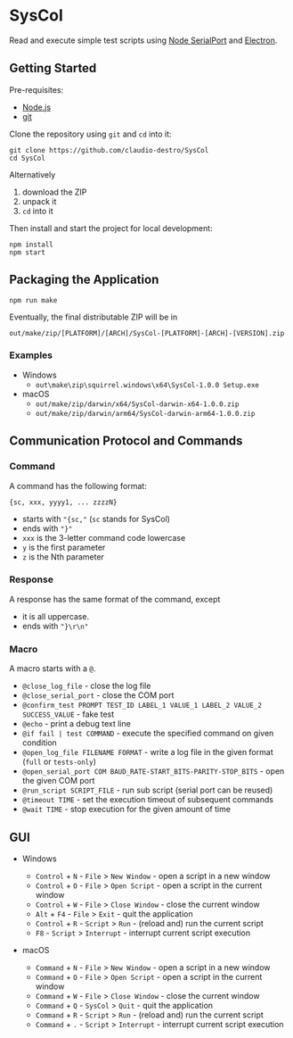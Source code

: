 # SysCol

Read and execute simple test scripts using [Node SerialPort](https://serialport.io) and [Electron](https://www.electronjs.org).

## Getting Started

Pre-requisites:

- [Node.js](https://nodejs.org/)
- [git](https://git-scm.com)

Clone the repository using `git` and `cd` into it:

```shell
git clone https://github.com/claudio-destro/SysCol
cd SysCol
```

Alternatively

1. download the ZIP
2. unpack it
3. `cd` into it

Then install and start the project for local development:

```shell
npm install
npm start
```

## Packaging the Application

```shell
npm run make
```

Eventually, the final distributable ZIP will be in

`out/make/zip/[PLATFORM]/[ARCH]/SysCol-[PLATFORM]-[ARCH]-[VERSION].zip`

### Examples

- Windows
  - `out\make\zip\squirrel.windows\x64\SysCol-1.0.0 Setup.exe`
- macOS
    - `out/make/zip/darwin/x64/SysCol-darwin-x64-1.0.0.zip`
    - `out/make/zip/darwin/arm64/SysCol-darwin-arm64-1.0.0.zip`


## Communication Protocol and Commands

### Command

A command has the following format:

```
{sc, xxx, yyyy1, ... zzzzN}
```

- starts with `"{sc,"` (`sc` stands for SysCol)
- ends with `"}"`
- `xxx` is the 3-letter command code lowercase
- `y` is the first parameter
- `z` is the Nth parameter

### Response

A response has the same format of the command, except

- it is all uppercase.
- ends with `"}\r\n"`

### Macro

A macro starts with a `@`.

- `@close_log_file` - close the log file
- `@close_serial_port` - close the COM port
- `@confirm_test PROMPT TEST_ID LABEL_1 VALUE_1 LABEL_2 VALUE_2 SUCCESS_VALUE` - fake test
- `@echo` - print a debug text line
- `@if fail | test COMMAND` - execute the specified command on given condition
- `@open_log_file FILENAME FORMAT` - write a log file in the given format (`full` or `tests-only`) 
- `@open_serial_port COM BAUD_RATE-START_BITS-PARITY-STOP_BITS` - open the given COM port
- `@run_script SCRIPT_FILE` - run sub script (serial port can be reused)
- `@timeout TIME` - set the execution timeout of subsequent commands
- `@wait TIME` - stop execution for the given amount of time

## GUI

- Windows
  - `Control` + `N` - `File` > `New Window` - open a script in a new window
  - `Control` + `O` - `File` > `Open Script` - open a script in the current window
  - `Control` + `W` - `File` > `Close Window` - close the current window
  - `Alt` + `F4` - `File` > `Exit` - quit the application
  - `Control` + `R` - `Script` > `Run` - (reload and) run the current script
  - `F8` - `Script` > `Interrupt` - interrupt current script execution

- macOS
  - `Command` + `N` - `File` > `New Window` - open a script in a new window
  - `Command` + `O` - `File` > `Open Script` - open a script in the current window
  - `Command` + `W` - `File` > `Close Window` - close the current window
  - `Command` + `Q` - `SysCol` > `Quit` - quit the application
  - `Command` + `R` - `Script` > `Run` - (reload and) run the current script
  - `Command` + `.` - `Script` > `Interrupt` - interrupt current script execution
